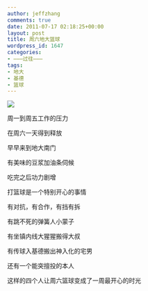```yaml
---
author: jeffzhang
comments: true
date: 2011-07-17 02:18:25+00:00
layout: post
title: 周六地大篮球
wordpress_id: 1647
categories:
- ———过往———
tags:
- 地大
- 基德
- 篮球
---
```


[![](http://localhost/wp/wp-content/uploads/2011/07/a0.jpg)](http://localhost/wp/wp-content/uploads/2011/07/a0.jpg)

周一到周五工作的压力

在周六一天得到释放

早早来到地大南门

有美味的豆浆加油条伺候

吃完之后功力剧增

打篮球是一个特别开心的事情

有对抗，有合作，有挡有拆

有跳不死的弹簧人小蒙子

有坐镇内线大猩猩搬得大叔

有传球入基德搬出神入化的宅男

还有一个能突擅投的本人

这样的四个人让周六篮球变成了一周最开心的时光
